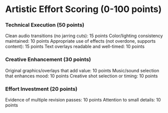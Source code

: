 # Artistic Effort Scoring (0-100 points)
### Technical Execution (50 points)
Clean audio transitions (no jarring cuts): 15 points
Color/lighting consistency maintained: 10 points
Appropriate use of effects (not overdone, supports content): 15 points
Text overlays readable and well-timed: 10 points

### Creative Enhancement (30 points)
Original graphics/overlays that add value: 10 points
Music/sound selection that enhances mood: 10 points
Creative shot selection or timing: 10 points

### Effort Investment (20 points)
Evidence of multiple revision passes: 10 points
Attention to small details: 10 points